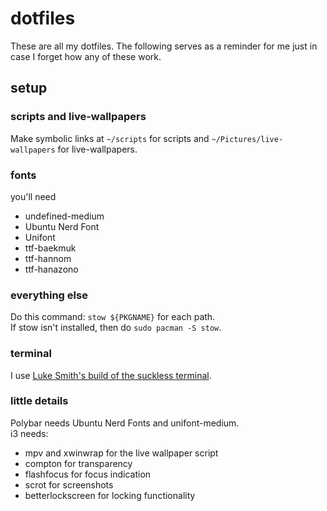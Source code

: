 # dotfiles

These are all my dotfiles. The following serves as a reminder for me just in case I forget how any of these work.

## setup

### scripts and live-wallpapers

Make symbolic links at `~/scripts` for scripts and `~/Pictures/live-wallpapers` for live-wallpapers.

### fonts

you'll need

- undefined-medium
- Ubuntu Nerd Font
- Unifont
- ttf-baekmuk
- ttf-hannom
- ttf-hanazono

### everything else

Do this command: `stow ${PKGNAME}` for each path.  
If stow isn't installed, then do `sudo pacman -S stow`.  

### terminal

I use [Luke Smith's build of the suckless terminal](https://github.com/LukeSmithxyz/st).  

### little details

Polybar needs Ubuntu Nerd Fonts and unifont-medium.  
i3 needs:

- mpv and xwinwrap for the live wallpaper script
- compton for transparency
- flashfocus for focus indication
- scrot for screenshots
- betterlockscreen for locking functionality


